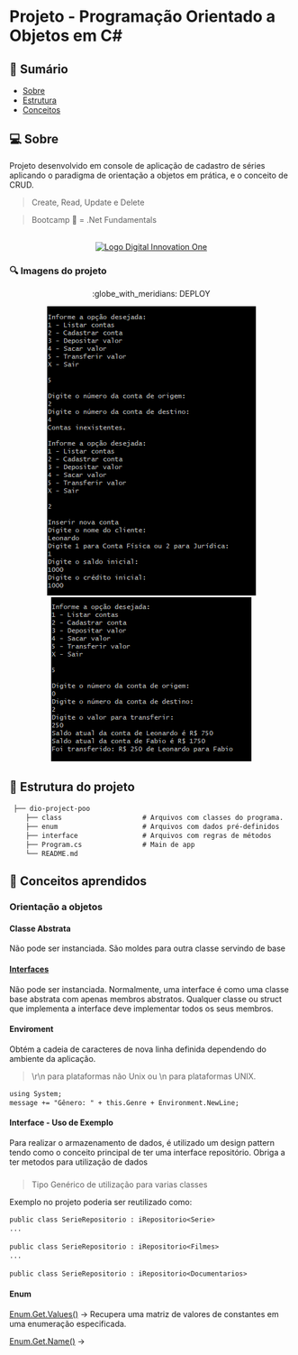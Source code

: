 # Projeto - Programação Orientado a Objetos em C#

## :scroll: Sumário

- [Sobre](#about)
- [Estrutura](#structure)
- [Conceitos](#learned)

## :computer: Sobre <a name = "about"></a>

Projeto desenvolvido em console de aplicação de cadastro de séries aplicando o paradigma de orientação a objetos em prática, e o conceito de CRUD.
> Create, Read, Update e Delete


> Bootcamp 🚀 = .Net Fundamentals
<p align="center">
<br>
  <a href="https://web.digitalinnovation.one/" rel="noopener">
 <img width=800px height=400px src="https://hermes.digitalinnovation.one/site/images/cover_dio.jpg" alt="Logo Digital Innovation One"></a>
</p>


### :mag: Imagens do projeto

<p align="center">
 :globe_with_meridians: DEPLOY
</p>

<p align="center">
<img src="https://raw.githubusercontent.com/lcds90/dio-project-poo-csharp/development/img/screenshot.PNG" alt="Screenshot 1">
<img src="https://raw.githubusercontent.com/lcds90/dio-project-poo-csharp/development/img/screenshot2.PNG" alt="Screenshot 2">
</p>

## :file_folder: Estrutura do projeto <a name = "structure"></a>
```
 ├── dio-project-poo                   
    ├── class                    # Arquivos com classes do programa.
    ├── enum                     # Arquivos com dados pré-definidos
    ├── interface                # Arquivos com regras de métodos
    ├── Program.cs               # Main de app
    └── README.md
```
## :memo: Conceitos aprendidos <a name = "learned"></a>

### Orientação a objetos

#### Classe Abstrata
Não pode ser instanciada. São moldes para outra classe servindo de base

#### [Interfaces](https://docs.microsoft.com/pt-br/dotnet/csharp/programming-guide/interfaces/)
Não pode ser instanciada. Normalmente, uma interface é como uma classe base abstrata com apenas membros abstratos. Qualquer classe ou struct que implementa a interface deve implementar todos os seus membros. 

#### Enviroment
Obtém a cadeia de caracteres de nova linha definida dependendo do ambiente da aplicação.
> \r\n para plataformas não Unix ou \n para plataformas UNIX.
```
using System;
message += "Gênero: " + this.Genre + Environment.NewLine;
```

#### Interface - Uso de Exemplo
Para realizar o armazenamento de dados, é utilizado um design pattern tendo como o conceito principal de ter uma interface repositório.
Obriga a ter metodos para utilização de dados
##### <T>
> Tipo Genérico de utilização para varias classes

Exemplo no projeto poderia ser reutilizado como:

```
public class SerieRepositorio : iRepositorio<Serie>
...

public class SerieRepositorio : iRepositorio<Filmes>
...

public class SerieRepositorio : iRepositorio<Documentarios>
```

#### Enum
[Enum.Get.Values()](https://docs.microsoft.com/pt-br/dotnet/api/system.enum.getvalues?view=net-5.0) -> Recupera uma matriz de valores de constantes em uma enumeração especificada.

[Enum.Get.Name()](https://docs.microsoft.com/pt-br/dotnet/api/system.enum.getname?view=net-5.0) ->